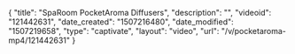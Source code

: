 {
    "title": "SpaRoom PocketAroma Diffusers",
    "description": "",
    "videoid": "121442631",
    "date_created": "1507216480",
    "date_modified": "1507219658",
    "type": "captivate",
    "layout": "video",
    "url": "\/v\/pocketaroma-mp4\/121442631"
}